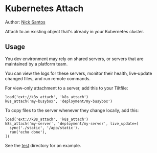 # Kubernetes Attach

Author: [Nick Santos](https://github.com/nicks)

Attach to an existing object that's already in your Kubernetes cluster.

## Usage

You dev environment may rely on shared servers, or servers
that are maintained by a platform team.

You can view the logs for these servers, monitor their health, live-update
changed files, and run remote commands.

For view-only attachment to a server, add this to your Tiltfile:

```
load('ext://k8s_attach', 'k8s_attach')
k8s_attach('my-busybox', 'deployment/my-busybox')
```

To copy files to the server whenever they change locally, add this:

```
load('ext://k8s_attach', 'k8s_attach')
k8s_attach('my-server', 'deployment/my-server', live_update=[
  sync('./static', '/app/static').
  run('echo done'),
])
```

See the [test](./test) directory for an example.
